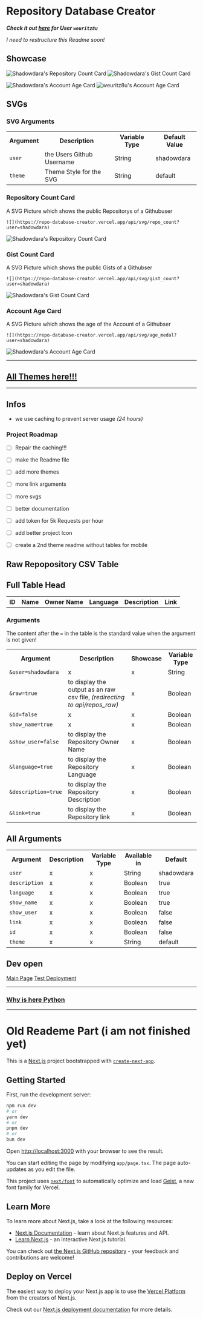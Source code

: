 <!-- written by Shadowdara -->

<!--

Max Table:
/api/repos?id=true&user=shadowdara&raw=true&show_user=true&language=true&description=true&link=true

-->

# Repository Database Creator

***Check it out [here](https://repo-database-creator.vercel.app/api/repos?user=weuritz8u&raw=false) for User `weuritz8u`***

*I need to restructure this Readme soon!*

## Showcase

![Shadowdara's Repository Count Card](https://repo-database-creator.vercel.app/api/svg/repo_count?user=shadowdara&theme=daras_green)
![Shadowdara's Gist Count Card](https://repo-database-creator.vercel.app/api/svg/gist_count?user=shadowdara&theme=daras_green)

![Shadowdara's Account Age Card](https://repo-database-creator.vercel.app/api/svg/age_medal?user=shadowdara)
![weuritz8u's Account Age Card](https://repo-database-creator.vercel.app/api/svg/age_medal?user=weuritz8u)

## SVGs

### SVG Arguments

<table>
    <tr>
        <th>Argument</th>
        <th>Description</th>
        <th>Variable Type</th>
        <th>Default Value</th>
    </tr>
    <tr>
        <td><code>user</code></td>
        <td>the Users Github Username</td>
        <td>String</td>
        <td>shadowdara</td>
    </tr>
    <tr>
        <td><code>theme</code></td>
        <td>Theme Style for the SVG</td>
        <td>String</td>
        <td>default</td>
    </tr>
</table>

### Repository Count Card

A SVG Picture which shows the public Repositorys of a Githubuser

```
![](https://repo-database-creator.vercel.app/api/svg/repo_count?user=shadowdara)
```

![Shadowdara's Repository Count Card](https://repo-database-creator.vercel.app/api/svg/repo_count?user=shadowdara)


### Gist Count Card

A SVG Picture which shows the public Gists of a Githubser

```
![](https://repo-database-creator.vercel.app/api/svg/gist_count?user=shadowdara)
```

![Shadowdara's Gist Count Card](https://repo-database-creator.vercel.app/api/svg/gist_count?user=shadowdara)


### Account Age Card

A SVG Picture which shows the age of the Account of a Githubser

```
![](https://repo-database-creator.vercel.app/api/svg/age_medal?user=shadowdara)
```

![Shadowdara's Account Age Card](https://repo-database-creator.vercel.app/api/svg/age_medal?user=shadowdara)

---

## [All Themes here!!!](app/lib/README.md)

---

## Infos

- we use caching to prevent server usage *(24 hours)*

### Project Roadmap

- [ ] Repair the caching!!!
- [ ] make the Readme file
- [ ] add more themes
- [ ] more link arguments
- [ ] more svgs
- [ ] better documentation
- [ ] add token for 5k Requests per hour
- [ ] add better project Icon
- [ ] create a 2nd theme readme without tables for mobile


## Raw Repopository CSV Table

## Full Table Head
<table>
    <tr>
        <th>ID</th>
        <th>Name</th>
        <th>Owner Name</th>
        <th>Language</th>
        <th>Description</th>
        <th>Link</th>
    </tr>
</table>

### Arguments

The content after the `=` in the table is the standard
value when the argument is not given!

<table>
    <tr>
        <th>Argument</th>
        <th>Description</th>
        <th>Showcase</th>
        <th>Variable Type</th>
    </tr>
    <tr>
        <td><code>&user=shadowdara</code></td>
        <td>x</td>
        <td>x</td>
        <td>String</td>
    </tr>
    <tr>
        <td><code>&raw=true</code></td>
        <td>to display the output as an raw csv file, <i>(redirecting to api/repos_raw)</i></td>
        <td>x</td>
        <td>Boolean</td>
    </tr>
    <tr>
        <td><code>&id=false</code></td>
        <td>x</td>
        <td>x</td>
        <td>Boolean</td>
    </tr>
    <tr>
        <td><code>show_name=true</code></td>
        <td>x</td>
        <td>x</td>
        <td>Boolean</td>
    </tr>
    <tr>
        <td><code>&show_user=false</code></td>
        <td>to display the Repository Owner Name</td>
        <td>x</td>
        <td>Boolean</td>
    </tr>
    <tr>
        <td><code>&language=true</code></td>
        <td>to display the Repository Language</td>
        <td>x</td>
        <td>Boolean</td>
    </tr>
    <tr>
        <td><code>&description=true</code></td>
        <td>to display the Repository Description</td>
        <td>x</td>
        <td>Boolean</td>
    </tr>
    <tr>
        <td><code>&link=true</code></td>
        <td>to display the Repository link</td>
        <td>x</td>
        <td>Boolean</td>
    </tr>
</table>


## All Arguments

<table>
<tr>
        <th>Argument</th>
        <th>Description</th>
        <th>Variable Type</th>
        <th>Available in</th>
        <th>Default</th>
    </tr>
    <tr>
        <td><code>user</code></td>
        <td>x</td>
        <td>x</td>
        <td>String</td>
        <td>shadowdara</td>
    </tr>
    <tr>
        <td><code>description</code></td>
        <td>x</td>
        <td>x</td>
        <td>Boolean</td>
        <td>true</td>
    </tr>
    <tr>
        <td><code>language</code></td>
        <td>x</td>
        <td>x</td>
        <td>Boolean</td>
        <td>true</td>
    </tr>
    <tr>
        <td><code>show_name</code></td>
        <td>x</td>
        <td>x</td>
        <td>Boolean</td>
        <td>true</td>
    </tr>
    <tr>
        <td><code>show_user</code></td>
        <td>x</td>
        <td>x</td>
        <td>Boolean</td>
        <td>false</td>
    </tr>
    <tr>
        <td><code>link</code></td>
        <td>x</td>
        <td>x</td>
        <td>Boolean</td>
        <td>false</td>
    </tr>
    <tr>
        <td><code>id</code></td>
        <td>x</td>
        <td>x</td>
        <td>Boolean</td>
        <td>false</td>
    </tr>
    <tr>
        <td><code>theme</code></td>
        <td>x</td>
        <td>x</td>
        <td>String</td>
        <td>default</td>
    </tr>
</table>

## Dev open

<a href="https://repo-database-creator.vercel.app/api/repos_raw">Main Page</a>
<a href="https://repo-database-creator-git-test-deployment-shadowdaras-projects.vercel.app/api/repos_raw">Test Deployment</a>

---

### [Why is here Python](readme_autocreate/README.md)

---

# Old Reademe Part (i am not finished yet)

This is a [Next.js](https://nextjs.org) project bootstrapped with [`create-next-app`](https://nextjs.org/docs/app/api-reference/cli/create-next-app).

## Getting Started

First, run the development server:

```bash
npm run dev
# or
yarn dev
# or
pnpm dev
# or
bun dev
```

Open [http://localhost:3000](http://localhost:3000) with your browser to see the result.

You can start editing the page by modifying `app/page.tsx`. The page auto-updates as you edit the file.

This project uses [`next/font`](https://nextjs.org/docs/app/building-your-application/optimizing/fonts) to automatically optimize and load [Geist](https://vercel.com/font), a new font family for Vercel.

## Learn More

To learn more about Next.js, take a look at the following resources:

- [Next.js Documentation](https://nextjs.org/docs) - learn about Next.js features and API.
- [Learn Next.js](https://nextjs.org/learn) - an interactive Next.js tutorial.

You can check out [the Next.js GitHub repository](https://github.com/vercel/next.js) - your feedback and contributions are welcome!

## Deploy on Vercel

The easiest way to deploy your Next.js app is to use the [Vercel Platform](https://vercel.com/new?utm_medium=default-template&filter=next.js&utm_source=create-next-app&utm_campaign=create-next-app-readme) from the creators of Next.js.

Check out our [Next.js deployment documentation](https://nextjs.org/docs/app/building-your-application/deploying) for more details.
